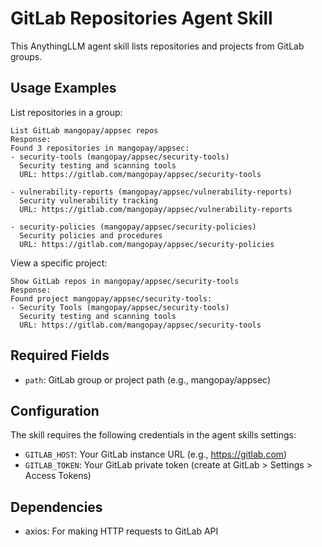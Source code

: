 # GitLab Repositories Agent Skill

This AnythingLLM agent skill lists repositories and projects from GitLab groups.

## Usage Examples

List repositories in a group:
```
List GitLab mangopay/appsec repos
Response:
Found 3 repositories in mangopay/appsec:
- security-tools (mangopay/appsec/security-tools)
  Security testing and scanning tools
  URL: https://gitlab.com/mangopay/appsec/security-tools

- vulnerability-reports (mangopay/appsec/vulnerability-reports)
  Security vulnerability tracking
  URL: https://gitlab.com/mangopay/appsec/vulnerability-reports

- security-policies (mangopay/appsec/security-policies)
  Security policies and procedures
  URL: https://gitlab.com/mangopay/appsec/security-policies
```

View a specific project:
```
Show GitLab repos in mangopay/appsec/security-tools
Response:
Found project mangopay/appsec/security-tools:
- Security Tools (mangopay/appsec/security-tools)
  Security testing and scanning tools
  URL: https://gitlab.com/mangopay/appsec/security-tools
```

## Required Fields

- `path`: GitLab group or project path (e.g., mangopay/appsec)

## Configuration

The skill requires the following credentials in the agent skills settings:

- `GITLAB_HOST`: Your GitLab instance URL (e.g., https://gitlab.com)
- `GITLAB_TOKEN`: Your GitLab private token (create at GitLab > Settings > Access Tokens)

## Dependencies

- axios: For making HTTP requests to GitLab API